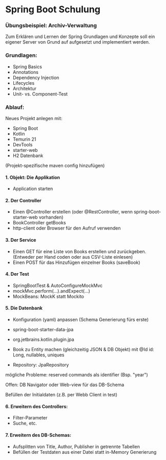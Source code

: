 # Spring Boot Schulung

### Übungsbeispiel: Archiv-Verwaltung

Zum Erklären und Lernen der Spring Grundlagen und Konzepte soll ein eigener Server von Grund auf aufgesetzt und
implementiert werden.

### Grundlagen:

- Spring Basics
- Annotations
- Dependency Injection
- Lifecycles
- Architektur
- Unit- vs. Component-Test

### Ablauf:

Neues Projekt anlegen mit:

- Spring Boot
- Kotlin
- Temurin 21
- DevTools
- starter-web
- H2 Datenbank

(Projekt-spezifische maven config hinzufügen)

#### 1. Objekt: Die Applikation

- Application starten

#### 2. Der Controller

- Einen @Controller erstellen
  (oder @RestController, wenn spring-boot-starter-web vorhanden)
- BookController getBooks
- http-client oder Browser für den Aufruf verwenden

#### 3. Der Service

- Einen GET für eine Liste von Books erstellen und zurückgeben.
  (Entweder per Hand coden oder aus CSV-Liste einlesen)
- Einen POST für das Hinzufügen einzelner Books (saveBook)

#### 4. Der Test

- SpringBootTest & AutoConfigureMockMvc
- mockMvc.perform(…).andExpect(…)
- MockBeans: MockK statt Mockito

#### 5. Die Datenbank

- Konfiguration (yaml) anpassen (Schema Generierung fürs erste)
- spring-boot-starter-data-jpa
- org.jetbrains.kotlin.plugin.jpa

- Book zu Entity machen (gleichzeitig JSON & DB Objekt) mit @Id id: Long, nullables, uniques
- Repository: JpaRepository

mögliche Probleme: reserved commands als identifier (Bsp. "year")

Offen: DB Navigator oder Web-view für das DB-Schema

Befüllen der Initialdaten (z.B. per Webb Client in test)

#### 6. Erweitern des Controllers:

- Filter-Parameter
- Suche, etc.

#### 7. Erweitern des DB-Schemas:

- Aufsplitten von Title, Author, Publisher in getrennte Tabellen
- Befüllen der Testdaten aus einer Datei statt in-Memory Generierung